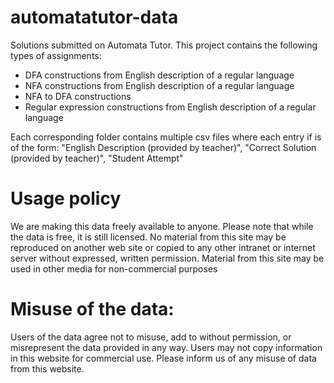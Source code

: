 # automatatutor-data
Solutions submitted on Automata Tutor.
This project contains the following types of assignments:
- DFA constructions from English description of a regular language
- NFA constructions from English description of a regular language
- NFA to DFA constructions
- Regular expression constructions from English description of a regular language
 
Each corresponding folder contains multiple csv files where each entry if is of the form:
"English Description (provided by teacher)", "Correct Solution (provided by teacher)", "Student Attempt"

# Usage policy
We are making this data freely available to anyone. Please note that while the data is free, it is still licensed.
No material from this site may be reproduced on another web site or copied to any other intranet or internet server without expressed, written permission.
Material from this site may be used in other media for non-commercial purposes

# Misuse of the data:
Users of the data agree not to misuse, add to without permission, or misrepresent the data provided in any way. Users may not copy information in this website for commercial use. Please inform us of any misuse of data from this website.
